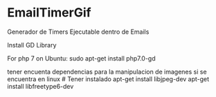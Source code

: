 # EmailTimerGif
Generador de Timers Ejecutable dentro de Emails

Install GD Library

For php 7 on Ubuntu:
sudo apt-get install php7.0-gd

tener encuenta dependencias para la manipulacion de imagenes  si se encuentra en linux 
	# Tener instalado
	apt-get install libjpeg-dev
    apt-get install libfreetype6-dev
